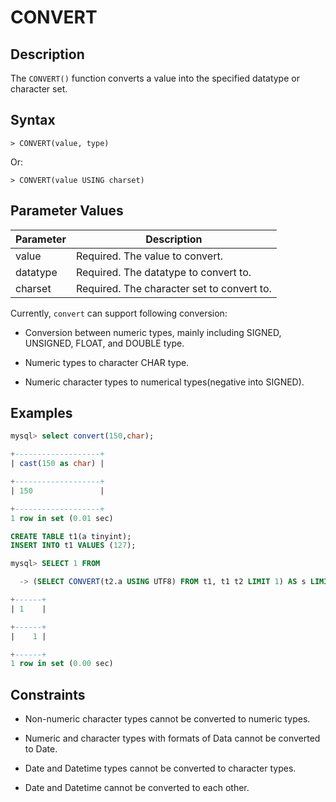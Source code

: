 # **CONVERT**

## **Description**

The `CONVERT()` function converts a value into the specified datatype or character set.

## **Syntax**

```
> CONVERT(value, type)

```

Or:

```
> CONVERT(value USING charset)
```

## **Parameter Values**

|  Parameter   | Description  |
|  ----  | ----  |
| value  | Required. The value to convert. |
| datatype  | Required. The datatype to convert to. |
| charset |	Required. The character set to convert to. |

Currently, `convert` can support following conversion:

* Conversion between numeric types, mainly including SIGNED, UNSIGNED, FLOAT, and DOUBLE type.

* Numeric types to character CHAR type.

* Numeric character types to numerical types(negative into SIGNED).

## **Examples**

```sql
mysql> select convert(150,char);

+-------------------+
| cast(150 as char) |

+-------------------+
| 150               |

+-------------------+
1 row in set (0.01 sec)
```

```sql
CREATE TABLE t1(a tinyint);
INSERT INTO t1 VALUES (127);

mysql> SELECT 1 FROM

  -> (SELECT CONVERT(t2.a USING UTF8) FROM t1, t1 t2 LIMIT 1) AS s LIMIT 1;

+------+
| 1    |

+------+
|    1 |

+------+
1 row in set (0.00 sec)
```

## **Constraints**

* Non-numeric character types cannot be converted to numeric types.

* Numeric and character types with formats of Data cannot be converted to Date.

* Date and Datetime types cannot be converted to character types.

* Date and Datetime cannot be converted to each other.
